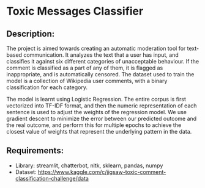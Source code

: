 # Toxic Messages Classifier

## Description:
The project is aimed towards creating an automatic moderation tool for text-based communication. It analyzes the text that a user has input, and classifies it against six different categories of unacceptable behaviour. If the comment is classified as a part of any of them, it is flagged as inappropriate, and is automatically censored. The dataset used to train the model is a collection of Wikipedia user comments, with a binary classification for each category.

The model is learnt using Logistic Regression. The entire corpus is first vectorized into TF-IDF format, and then the numeric representation of each sentence is used to adjust the weights of the regression model. We use gradient descent to minimize the error between our predicted outcome and the real outcome, and perform this for multiple epochs to achieve the closest value of weights that represent the underlying pattern in the data.

## Requirements:
- Library: streamlit, chatterbot, nltk, sklearn, pandas, numpy
- Dataset: https://www.kaggle.com/c/jigsaw-toxic-comment-classification-challenge/data




